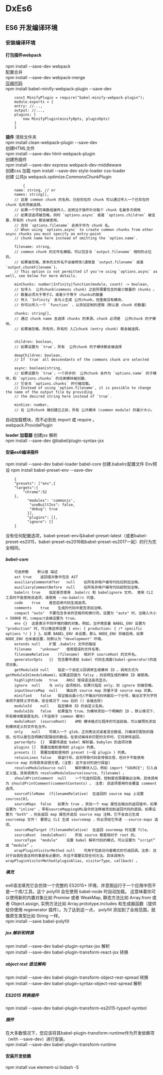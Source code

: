# DxEs6
## ES6 开发编译环境
### 安装编译环境
#### 打包插件webpack
npm install --save-dev webpack  
配置合并  
npm install --save-dev webpack-merge     
[压缩代码](https://github.com/webpack-contrib/babel-minify-webpack-plugin)   
npm install babel-minify-webpack-plugin --save-dev   

        const MinifyPlugin = require("babel-minify-webpack-plugin");
        module.exports = {
        entry: //...,
        output: //...,
        plugins: [
            new MinifyPlugin(minifyOpts, pluginOpts)
        ]
        }

**插件** 
清除文件夹         
npm install clean-webpack-plugin --save-dev   
创建HTML文件      
npm install --save-dev html-webpack-plugin    
创建热插件   
npm install --save-dev express webpack-dev-middleware     
创建css 加载
npm install --save-dev style-loader css-loader     
创建 公共js 
 webpack.optimize.CommonsChunkPlugin  

            {
        name: string, // or
        names: string[],
        // 这是 common chunk 的名称。已经存在的 chunk 可以通过传入一个已存在的 chunk 名称而被选择。
        // 如果一个字符串数组被传入，这相当于插件针对每个 chunk 名被多次调用
        // 如果该选项被忽略，同时 `options.async` 或者 `options.children` 被设置，所有的 chunk 都会被使用，
        // 否则 `options.filename` 会用于作为 chunk 名。
        // When using `options.async` to create common chunks from other async chunks you must specify an entry-point
        // chunk name here instead of omitting the `option.name`.

        filename: string,
        // common chunk 的文件名模板。可以包含与 `output.filename` 相同的占位符。
        // 如果被忽略，原本的文件名不会被修改(通常是 `output.filename` 或者 `output.chunkFilename`)。
        // This option is not permitted if you're using `options.async` as well, see below for more details.

        minChunks: number|Infinity|function(module, count) -> boolean,
        // 在传入  公共chunk(commons chunk) 之前所需要包含的最少数量的 chunks 。
        // 数量必须大于等于2，或者少于等于 chunks的数量
        // 传入 `Infinity` 会马上生成 公共chunk，但里面没有模块。
        // 你可以传入一个 `function` ，以添加定制的逻辑（默认是 chunk 的数量）

        chunks: string[],
        // 通过 chunk name 去选择 chunks 的来源。chunk 必须是  公共chunk 的子模块。
        // 如果被忽略，所有的，所有的 入口chunk (entry chunk) 都会被选择。


        children: boolean,
        // 如果设置为 `true`，所有  公共chunk 的子模块都会被选择

        deepChildren: boolean,
        // If `true` all descendants of the commons chunk are selected

        async: boolean|string,
        // 如果设置为 `true`，一个异步的  公共chunk 会作为 `options.name` 的子模块，和 `options.chunks` 的兄弟模块被创建。
        // 它会与 `options.chunks` 并行被加载。
        // Instead of using `option.filename`, it is possible to change the name of the output file by providing
        // the desired string here instead of `true`.

        minSize: number,
        // 在 公共chunk 被创建立之前，所有 公共模块 (common module) 的最少大小。

自动加载模块，而不必到处 import 或 require 。       
webpack.ProvidePlugin

**loader 加载器**
创建jsx 解析   
npm install --save-dev @babel/plugin-syntax-jsx

#### 安装es6编译插件
npm install --save-dev babel-loader babel-core
创建.babelrc配置文件 Env预设
npm install babel-preset-env --save-dev

        {
        "presets": ["env",{
        "targets":{
            "chrome":52
        },
              "modules": 'commonjs',
               "useBuiltIns": false,
               "debug": true
              }],
              "plugins": [],
              "ignore": []
        }
没有任何配置选项，babel-preset-env与babel-preset-latest（或者babel-preset-es2015，babel-preset-es2016和babel-preset-es2017一起）的行为完全相同。
##### babel-core 

        可选参数	默认值	描述
        ast	true	返回值对象中包含 AST
        auxiliaryCommentAfter	null	在所有非用户编写代码后附加注释。
        auxiliaryCommentBefore	null	在所有非用户编写代码前附加注释。
        babelrc	true	指定是否使用 .babelrc 和 babelignore 文件。 使用 CLI 工具时不能使用该选项，请使用 --no-babelrc 代替。
        code	true	是否启用代码生成选项。
        comments	true	生成的代码中是否添加注释。
        compact	"auto"	不要包含多余的空格符和换行符。设置为 "auto" 时，当输入大小 > 500KB 时，compact会被设置为 true。
        env	{}	这是表示不同环境的键的对象。例如，当环境变量 BABEL_ENV 设置为 "production" 时，可以像这样设置 { env: { production: { /* specific options */ } } }。如果 BABEL_ENV 未设置，那么 NODE_ENV 将被启用，如果 NODE_ENV 也未被设置，则默认为 "development" 环境。
        extends	null	扩展 .babelrc 文件的路径
        filename	"unknown"	使用错误的文件名等。
        filenameRelative	(filename)	相对于 sourceRoot 的文件名。
        generatorOpts	{}	包含要传递给 babel 代码生成器(babel-generator)的选项对象。
        getModuleId	null	指定一个自定义回调来生成模块 ID 。调用方式为 getModuleId(moduleName)。如果返回值为 falsy ，则说明生成的模块 ID 被使用。
        highlightCode	true	ANSI 错误语法高亮显示。
        ignore	null	与 only 选项相对。如果只指定 only，则 ignore 则被忽略。
        inputSourceMap	null	输出的 source map 将基于该 source map 对象。
        minified	false	保证输出最小化(不输出代码块最后一个分号，输出文字为字符串而不是转义字符串，安全情况下 new 后的 () 会被去除)
        moduleId	null	指定模块 ID 的自定义名称。
        moduleIds	false	如果值为 true，为模块添加一个明确的 ID 。默认情况下，所有模块都是匿名的。(不适用于 common 模块)
        moduleRoot	(sourceRoot)	AMD 模块格式化程序的可选前缀，可以被预先添加到模块定义的文件名当中。
        only	null	可填入一个 glob，正则表达式或者混合数组，只编译匹配到的路径。也可以是包含明确匹配路径的数组。在尝试编译非匹配的文件时，它将原样返回。
        parserOpts	{}	需要传递给 babel 解析器，babylon 的选项对象
        plugins	[]	需要加载和使用的 plugin 列表。
        presets	[]	需要加载和使用的 preset (一组 plugin ) 列表。
        retainLines	false	保留行号。这将导致代码变得很古怪，但对于不能使用 source map 的场景来说很方便。(注意: 这不会对列进行保留)
        resolveModuleSource	null	解析模块入口，例如 import "SOURCE"; 引入自定义值。具体调用为 resolveModuleSource(source, filename) 。
        shouldPrintComment	null	一个可选的回调，控制是否需要输出注释。具体调用为 shouldPrintComment(commentContents) 。 注意: 该选项使用时会覆盖 comment 选项。
        sourceFileName	(filenameRelative)	在返回的 source map 上设置 sources[0]。
        sourceMaps	false	如果为 true ，添加一个 map 属性在输出的返回值中。如果设置为 "inline" ，带有sourceMappingURL指令的注释被添加到返回代码的底部。如果设置为 "both" ，则会返回 map 属性并追加 source map 注释。它不会自己生成 sourcemap 文件！ 要想让 CLI 生成 sourcemap ，你必须给它传递 --source-maps 选项。
        sourceMapTarget	(filenameRelative)	在返回 souremap 时设置 file。
        sourceRoot	(moduleRoot)	所有 source 都是相对于 root 的。
        sourceType	"module"	设置 babel 解析代码的模式。可以设置为 “script” 或 “module” 。
        wrapPluginVisitorMethod	null	可用于包装访问者模式的可选回调。注意: 这对于自我检查这样的事是有必要的，并且不需要实现任何方法。具体调用为 wrapPluginVisitorMethod(pluginAlias, visitorType, callback) 。

##### 填充  
es6语法填充它会仿效一个完整的 ES2015+ 环境，并意图运行于一个应用中而不是一个库/工具。这个 polyfill 会在使用 babel-node 时自动加载。
这意味着你可以使用新的内置对象比如 Promise 或者 WeakMap, 静态方法比如 Array.from 或者 Object.assign, 实例方法比如 Array.prototype.includes 和生成器函数（提供给你使用 regenerator 插件）。为了达到这一点， polyfill 添加到了全局范围，就像原生类型比如 String 一样。     
npm install --save babel-polyfill 

##### jsx 解析和转换  
npm install --save-dev babel-plugin-syntax-jsx 解析      
npm install --save-dev babel-plugin-transform-react-jsx 转换   

##### object rest 语法解构
npm install --save-dev babel-plugin-transform-object-rest-spread 转换   
npm install --save-dev babel-plugin-syntax-object-rest-spread 解析  

##### ES2015 转换插件
npm install --save-dev babel-plugin-transform-es2015-typeof-symbol   

##### 插件    
在大多数情况下，您应该将其babel-plugin-transform-runtime作为开发依赖项（with --save-dev）进行安装。  
 npm install --save-dev babel-plugin-transform-runtime   

#### 安装开发依赖
npm install vue element-ui lodash -S